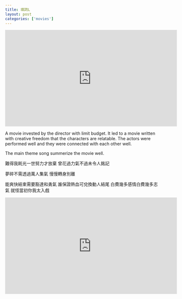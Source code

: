 ```yaml
---
title: 填詞L
layout: post
categories: ['movies']
---
```

<iframe width="560" height="315" src="https://www.youtube-nocookie.com/embed/tXXzGLuMfTA?si=QafY5uPpxr6TaN7s" title="YouTube video player" frameborder="0" allow="accelerometer; autoplay; clipboard-write; encrypted-media; gyroscope; picture-in-picture; web-share" referrerpolicy="strict-origin-when-cross-origin" allowfullscreen></iframe>

A movie invested by the director with limit budget. It led to a movie written with creative freedom that the characters are relatable. The actors were performed well and they were connected with each other well. 

The main theme song summerize the movie well. 

難得我耗光一世努力才放棄 曾花過力氣不過未令人銘記 

夢碎不需透過萬人集氣 慢慢轉身別離

能爽快結束需要豁達和勇氣 誰保證熱血可兌換動人結尾
白費幾多感情白費幾多志氣 就怪當初你我太入戲

<iframe width="560" height="315" src="https://www.youtube-nocookie.com/embed/EhT1E04pCg8?si=7J_Li2y32Hn5eDJE" title="YouTube video player" frameborder="0" allow="accelerometer; autoplay; clipboard-write; encrypted-media; gyroscope; picture-in-picture; web-share" referrerpolicy="strict-origin-when-cross-origin" allowfullscreen></iframe>
